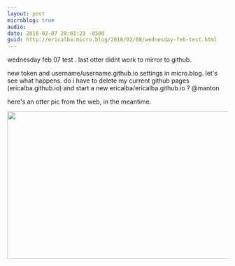 ```yaml
---
layout: post
microblog: true
audio: 
date: 2018-02-07 20:01:23 -0500
guid: http://ericalba.micro.blog/2018/02/08/wednesday-feb-test.html
---
```

wednesday feb 07 test . last otter didnt work to mirror to github.

new token and username/username.github.io settings in micro.blog. let's see what happens. do i have to delete my current github pages (ericalba.github.io) and start a new ericalba/ericalba.github.io ? @manton

here's an otter pic from the web, in the meantime.

<img src="http://micro.ericalba.com/uploads/2018/cf687f0909.jpg" width="600" height="337" />
